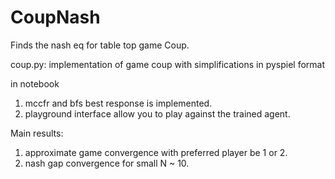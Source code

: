 # CoupNash
Finds the nash eq for table top game Coup.

coup.py: implementation of game coup with simplifications in pyspiel format


in notebook
1. mccfr and bfs best response is implemented.
2. playground interface allow you to play against the trained agent.


Main results:

1. approximate game convergence with preferred player be 1 or 2.
2. nash gap convergence for small N ~ 10.
